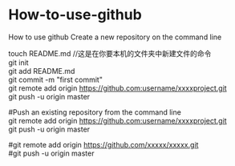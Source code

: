 # How-to-use-github
How to use github
Create a new repository on the command line

touch README.md  //这是在你要本机的文件夹中新建文件的命令 </br>
git init</br>
git add README.md</br>
git commit -m "first commit"</br>
git remote add origin https://github.com:username/xxxxproject.git </br>
git push -u origin master </br>

#Push an existing repository from the command line</br>
git remote add origin https://github.com:username/xxxxproject.git </br>
git push -u origin master </br>

#git remote add origin https://github.com/xxxxx/xxxxx.git</br> 
#git push -u origin master</br>
